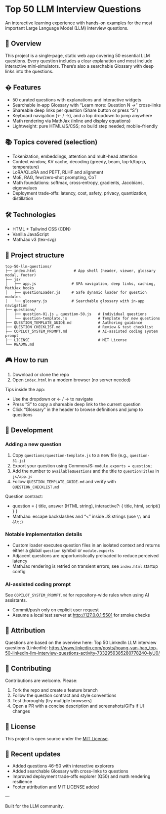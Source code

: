 # Top 50 LLM Interview Questions

An interactive learning experience with hands-on examples for the most important Large Language Model (LLM) interview questions.

## 🎯 Overview

This project is a single‑page, static web app covering 50 essential LLM questions. Every question includes a clear explanation and most include interactive mini‑simulators. There’s also a searchable Glossary with deep links into the questions.

## � Features

- 50 curated questions with explanations and interactive widgets
- Searchable in‑app Glossary with “Learn more: Question N →” cross‑links
- Shareable deep links per question (Share button or press “S”)
- Keyboard navigation (← / →), and a top dropdown to jump anywhere
- Math rendering via MathJax (inline and display equations)
- Lightweight: pure HTML/JS/CSS; no build step needed; mobile-friendly

## 📚 Topics covered (selection)

- Tokenization, embeddings, attention and multi‑head attention
- Context window, KV cache, decoding (greedy, beam, top‑k/top‑p, temperature)
- LoRA/QLoRA and PEFT, RLHF and alignment
- MoE, RAG, few/zero‑shot prompting, CoT
- Math foundations: softmax, cross‑entropy, gradients, Jacobians, eigenvalues
- Deployment trade‑offs: latency, cost, safety, privacy, quantization, distillation

## 🛠️ Technologies

- HTML + Tailwind CSS (CDN)
- Vanilla JavaScript
- MathJax v3 (tex-svg)

## 📁 Project structure

```
top-50-llm-questions/
├── index.html                 # App shell (header, viewer, glossary modal, footer)
├── js/
│   ├── app.js                # SPA navigation, deep links, caching, MathJax hooks
│   ├── questionLoader.js     # Safe dynamic loader for question modules
│   └── glossary.js           # Searchable glossary with in‑app navigation
├── questions/
│   ├── question-01.js … question-50.js   # Individual questions
│   └── question-template.js              # Template for new questions
├── QUESTION_TEMPLATE_GUIDE.md            # Authoring guidance
├── QUESTION_CHECKLIST.md                 # Review & test checklist
├── COPILOT_SYSTEM_PROMPT.md              # AI-assisted coding system prompt
├── LICENSE                               # MIT License
└── README.md
```

## 🎮 How to run

1) Download or clone the repo
2) Open `index.html` in a modern browser (no server needed)

Tips inside the app:

- Use the dropdown or ← / → to navigate
- Press “S” to copy a shareable deep link to the current question
- Click “Glossary” in the header to browse definitions and jump to questions


## 🔧 Development

### Adding a new question

1. Copy `questions/question-template.js` to a new file (e.g., `question-51.js`)
2. Export your question using CommonJS: `module.exports = question;`
3. Add the number to `availableQuestions` and the title to `questionTitles` in `js/app.js`
4. Follow `QUESTION_TEMPLATE_GUIDE.md` and verify with `QUESTION_CHECKLIST.md`

Question contract:

- question = { title, answer (HTML string), interactive?: { title, html, script() } }
- MathJax: escape backslashes and “<” inside JS strings (use `\\` and `&lt;`)


### Notable implementation details

- Custom loader executes question files in an isolated context and returns either a global `question` symbol or `module.exports`
- Adjacent questions are opportunistically preloaded to reduce perceived latency
- MathJax rendering is retried on transient errors; see `index.html` startup config

### AI-assisted coding prompt

See `COPILOT_SYSTEM_PROMPT.md` for repository-wide rules when using AI assistants.

- Commit/push only on explicit user request
- Assume a local test server at <http://127.0.0.1:5501> for smoke checks


## 📎 Attribution

Questions are based on the overview here:
Top 50 LinkedIn LLM interview questions (LinkedIn):
<https://www.linkedin.com/posts/hoang-van-hao_top-50-linkedin-llm-interview-questions-activity-7332959385280778240-lyU0/>

## 🤝 Contributing

Contributions are welcome. Please:

1) Fork the repo and create a feature branch
2) Follow the question contract and style conventions
3) Test thoroughly (try multiple browsers)
4) Open a PR with a concise description and screenshots/GIFs if UI changes


## 📝 License

This project is open source under the [MIT License](LICENSE).

## 🔄 Recent updates

- Added questions 46–50 with interactive explorers
- Added searchable Glossary with cross‑links to questions
- Improved deployment trade‑offs explorer (Q50) and math rendering resilience
- Footer attribution and MIT LICENSE added

—

Built for the LLM community.
